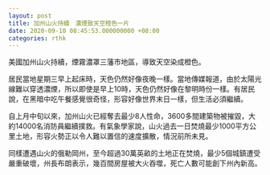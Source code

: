 ```yaml
---
layout: post
title: 加州山火持續　濃煙致天空橙色一片
date: 2020-09-10 08:45:53.000000000 +08:00
categories: rthk
---
```


美國加州山火持續，煙霧濃罩三藩市地區，導致天空染成橙色。

居民當地星期三早上起床時，天色仍然好像夜晚一樣。當地傳媒報道，由於太陽光線難以穿透濃煙，所以即使是早上10時，天色仍然好像在黎明時份一樣。有居民說，在黑暗中吃午餐感覺很奇怪，形容好像世界末日一樣，但生活必須繼續。

自上月中旬以來，加州山火已經奪去最少8人性命，3600多間建築物被摧毀，大約14000名消防員繼續撲救。有氣象學家說，山火過去一日焚燒最少1000平方公里土地，形容火勢正以令人難以置信的速度擴散，情況前所未見。

同樣遭遇山火的俄勒岡州，至今超過30萬英畝的土地正在焚燒，最少5個城鎮遭受嚴重破壞，州長布朗表示，幾百間房屋被大火吞噬，死亡人數可能創下州內新高。
